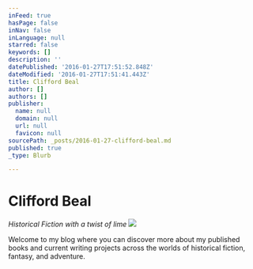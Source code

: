 ```yaml
---
inFeed: true
hasPage: false
inNav: false
inLanguage: null
starred: false
keywords: []
description: ''
datePublished: '2016-01-27T17:51:52.848Z'
dateModified: '2016-01-27T17:51:41.443Z'
title: Clifford Beal
author: []
authors: []
publisher:
  name: null
  domain: null
  url: null
  favicon: null
sourcePath: _posts/2016-01-27-clifford-beal.md
published: true
_type: Blurb

---
```

# Clifford Beal

_Historical Fiction with a twist of lime_
![](https://the-grid-user-content.s3-us-west-2.amazonaws.com/d0a57512-4341-4fa2-a8e6-6c4d10820e31.jpg)

Welcome to my blog where you can discover more about my published books and current writing projects across the worlds of historical fiction, fantasy, and adventure.